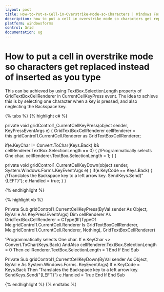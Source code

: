 ```yaml
---
layout: post
title: How-to-Put-a-Cell-in-Overstrike-Mode-so-Characters | Windows Forms | Syncfusion
description: how to put a cell in overstrike mode so characters get replaced instead of inserted as you type
platform: windowsforms
control: Grid
documentation: ug
---
```


# How to put a cell in overstrike mode so characters get replaced instead of inserted as you type

This can be achieved by using TextBox.SelectionLength property of GridTextBoxCellRenderer in CurrentCellKeyPress event. The idea to achieve this is by selecting one character when a key is pressed, and also neglecting the Backspace key.

{% tabs %}
{% highlight c# %}

private void gridControl1_CurrentCellKeyPress(object sender, KeyPressEventArgs e)
{
   GridTextBoxCellRenderer cellRenderer = this.gridControl1.CurrentCell.Renderer as GridTextBoxCellRenderer;
  
   if(e.KeyChar != Convert.ToChar(Keys.Back) 
    && cellRenderer.TextBox.SelectionLength == 0)
   {
	   //Programmatically selects One char.
       cellRenderer.TextBox.SelectionLength = 1; 
   }
}

private void gridControl1_CurrentCellKeyDown(object sender, System.Windows.Forms.KeyEventArgs e)
{
  if(e.KeyCode == Keys.Back) 
  {
	   //Translates the Backspace key to a left arrow key.
       SendKeys.Send("{LEFT}"); 
       e.Handled = true;
  }
}

{% endhighlight %}

{% highlight vb %}

Private Sub gridControl1_CurrentCellKeyPress(ByVal sender As Object, ByVal e As KeyPressEventArgs)
    Dim cellRenderer As GridTextBoxCellRenderer = CType(IIf(TypeOf Me.gridControl1.CurrentCell.Renderer Is GridTextBoxCellRenderer, Me.gridControl1.CurrentCell.Renderer, Nothing), GridTextBoxCellRenderer)

'Programmatically selects One char.
        If e.KeyChar &lt;&gt; Convert.ToChar(Keys.Back) AndAlso cellRenderer.TextBox.SelectionLength = 0 Then
cellRenderer.TextBox.SelectionLength = 1 
        End If
End Sub

Private Sub gridControl1_CurrentCellKeyDown(ByVal sender As Object, ByVal e As System.Windows.Forms. KeyEventArgs)
   If e.KeyCode = Keys.Back Then
'Translates the Backspace key to a left arrow key.
      SendKeys.Send("{LEFT}") 
      e.Handled = True
   End If
End Sub

{% endhighlight %}
{% endtabs %}